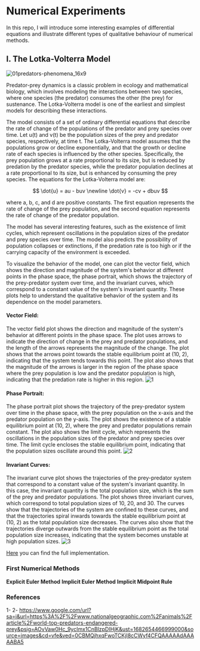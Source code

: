 # Numerical Experiments
In this repo, I will introduce some interesting examples of differential equations and illustrate different types of qualitative behaviour of numerical methods. 


## I. The Lotka-Volterra Model
![01predators-phenomena_16x9](https://user-images.githubusercontent.com/92335176/234765879-7d69a36a-b05d-49c4-a38d-9e5f4d8312f1.jpg)


Predator-prey dynamics is a classic problem in ecology and mathematical biology, which involves modeling the interactions between two species, where one species (the predator) consumes the other (the prey) for sustenance. The Lotka-Volterra model is one of the earliest and simplest models for describing these interactions.

The model consists of a set of ordinary differential equations that describe the rate of change of the populations of the predator and prey species over time. Let u(t) and v(t) be the population sizes of the prey and predator species, respectively, at time t. The Lotka-Volterra model assumes that the populations grow or decline exponentially, and that the growth or decline rate of each species is influenced by the other species. Specifically, the prey population grows at a rate proportional to its size, but is reduced by predation by the predator species, while the predator population declines at a rate proportional to its size, but is enhanced by consuming the prey species. The equations for the Lotka-Volterra model are:

$$ \dot{u} = au - buv \newline
\dot{v} = -cv + dbuv $$

where a, b, c, and d are positive constants. The first equation represents the rate of change of the prey population, and the second equation represents the rate of change of the predator population.

The model has several interesting features, such as the existence of limit cycles, which represent oscillations in the population sizes of the predator and prey species over time. The model also predicts the possibility of population collapses or extinctions, if the predation rate is too high or if the carrying capacity of the environment is exceeded.

To visualize the behavior of the model, one can plot the vector field, which shows the direction and magnitude of the system's behavior at different points in the phase space, the phase portrait, which shows the trajectory of the prey-predator system over time, and the invariant curves, which correspond to a constant value of the system's invariant quantity. These plots help to understand the qualitative behavior of the system and its dependence on the model parameters.

#### **Vector Field**: 
The vector field plot shows the direction and magnitude of the system's behavior at different points in the phase space. The plot uses arrows to indicate the direction of change in the prey and predator populations, and the length of the arrows represents the magnitude of the change. The plot shows that the arrows point towards the stable equilibrium point at (10, 2), indicating that the system tends towards this point. The plot also shows that the magnitude of the arrows is larger in the region of the phase space where the prey population is low and the predator population is high, indicating that the predation rate is higher in this region.
![1](https://user-images.githubusercontent.com/92335176/234765960-41af1956-8970-496c-bd3e-1242de1bf1e7.jpg)



#### **Phase Portrait**: 
The phase portrait plot shows the trajectory of the prey-predator system over time in the phase space, with the prey population on the x-axis and the predator population on the y-axis. The plot shows the existence of a stable equilibrium point at (10, 2), where the prey and predator populations remain constant. The plot also shows the limit cycle, which represents the oscillations in the population sizes of the predator and prey species over time. The limit cycle encloses the stable equilibrium point, indicating that the population sizes oscillate around this point.
![2](https://user-images.githubusercontent.com/92335176/234765969-d4902687-ce0c-4803-9dfe-7d7344fc7286.jpg)



#### **Invariant Curves**: 
The invariant curve plot shows the trajectories of the prey-predator system that correspond to a constant value of the system's invariant quantity. In this case, the invariant quantity is the total population size, which is the sum of the prey and predator populations. The plot shows three invariant curves, which correspond to total population sizes of 10, 20, and 30. The curves show that the trajectories of the system are confined to these curves, and that the trajectories spiral inwards towards the stable equilibrium point at (10, 2) as the total population size decreases. The curves also show that the trajectories diverge outwards from the stable equilibrium point as the total population size increases, indicating that the system becomes unstable at high population sizes.
![3](https://user-images.githubusercontent.com/92335176/234765978-d10f61ae-1918-4a50-b3f1-adb243960b23.jpg)



[Here]() you can find the full implementation.






### First Numerical Methods
**Explicit Euler Method**
**Implicit Euler Method**
**Implicit Midpoint Rule**
### References
1- 
2- https://www.google.com/url?sa=i&url=https%3A%2F%2Fwww.nationalgeographic.com%2Fanimals%2Farticle%2Fworld-top-predators-endangered-prey&psig=AOvVaw0Hc_9ycImx1CnBlzpDIHjK&ust=1682654466999000&source=images&cd=vfe&ved=0CBMQjhxqFwoTCKjI8cCWyf4CFQAAAAAdAAAAABA5



